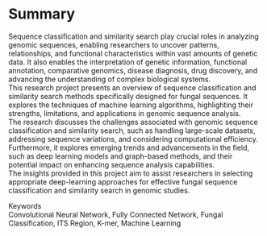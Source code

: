 # Summary
Sequence classification and similarity search play crucial roles in analyzing genomic sequences, enabling researchers to uncover patterns, relationships, and functional characteristics within vast amounts of genetic data. It also enables the interpretation of genetic information, functional annotation, comparative genomics, disease diagnosis, drug discovery, and advancing the understanding of complex biological systems. \
This research project presents an overview of sequence classification and similarity search methods specifically designed for fungal sequences. It explores the techniques of machine learning algorithms, highlighting their strengths, limitations, and applications in genomic sequence analysis.\
The research discusses the challenges associated with genomic sequence classification and similarity search, such as handling large-scale datasets, addressing sequence variations, and considering computational efficiency. Furthermore, it explores emerging trends and advancements in the field, such as deep learning models and graph-based methods, and their potential impact on enhancing sequence analysis capabilities.\
The insights provided in this project aim to assist researchers in selecting appropriate deep-learning approaches for effective fungal sequence classification and similarity search in genomic studies.

Keywords\
Convolutional Neural Network, Fully Connected Network, Fungal Classification, ITS Region, K-mer, Machine Learning

